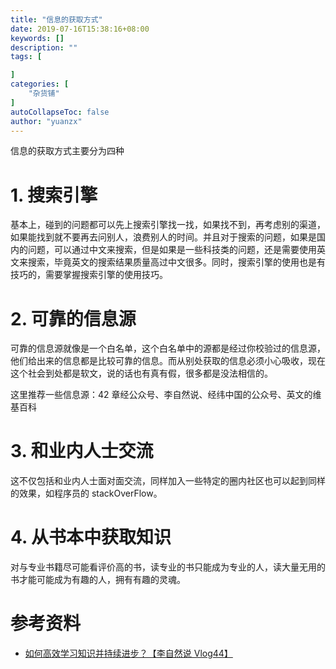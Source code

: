 ```yaml
---
title: "信息的获取方式"
date: 2019-07-16T15:38:16+08:00
keywords: []
description: ""
tags: [

]
categories: [
    "杂货铺"
]
autoCollapseToc: false
author: "yuanzx"
---
```


信息的获取方式主要分为四种

# 1. 搜索引擎

基本上，碰到的问题都可以先上搜索引擎找一找，如果找不到，再考虑别的渠道，如果能找到就不要再去问别人，浪费别人的时间。并且对于搜索的问题，如果是国内的问题，可以通过中文来搜索，但是如果是一些科技类的问题，还是需要使用英文来搜索，毕竟英文的搜索结果质量高过中文很多。同时，搜索引擎的使用也是有技巧的，需要掌握搜索引擎的使用技巧。

# 2. 可靠的信息源

可靠的信息源就像是一个白名单，这个白名单中的源都是经过你校验过的信息源，他们给出来的信息都是比较可靠的信息。而从别处获取的信息必须小心吸收，现在这个社会到处都是软文，说的话也有真有假，很多都是没法相信的。

这里推荐一些信息源：42 章经公众号、李自然说、经纬中国的公众号、英文的维基百科

# 3. 和业内人士交流

这不仅包括和业内人士面对面交流，同样加入一些特定的圈内社区也可以起到同样的效果，如程序员的 stackOverFlow。

# 4. 从书本中获取知识

对与专业书籍尽可能看评价高的书，读专业的书只能成为专业的人，读大量无用的书才能可能成为有趣的人，拥有有趣的灵魂。

# 参考资料

- [如何高效学习知识并持续进步？【李自然说 Vlog44】](https://www.youtube.com/watch?v=UrI3uawGl5U)